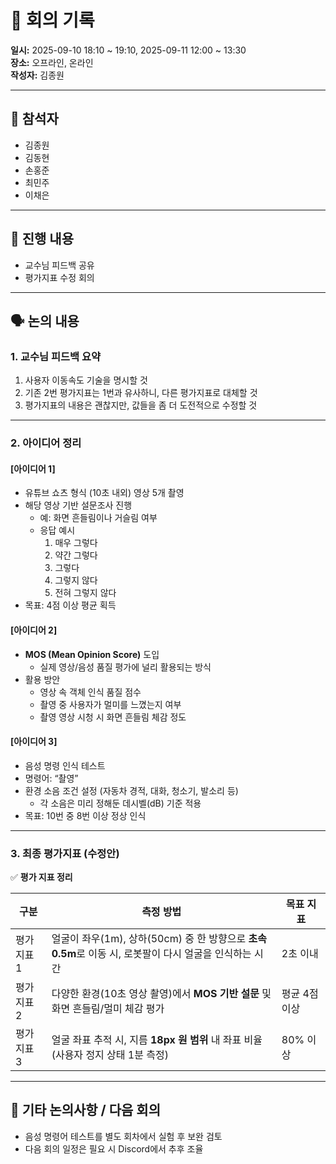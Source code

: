 # 📝 회의 기록  
**일시:** 2025-09-10 18:10 ~ 19:10, 2025-09-11 12:00 ~ 13:30  
**장소:** 오프라인, 온라인  
**작성자:** 김종원

---

## 👥 참석자
- 김종원
- 김동현  
- 손홍준  
- 최민주  
- 이채은  

---

## 📌 진행 내용
- 교수님 피드백 공유  
- 평가지표 수정 회의  

---

## 🗣️ 논의 내용
### 1. 교수님 피드백 요약
1. 사용자 이동속도 기술을 명시할 것  
2. 기존 2번 평가지표는 1번과 유사하니, 다른 평가지표로 대체할 것  
3. 평가지표의 내용은 괜찮지만, 값들을 좀 더 도전적으로 수정할 것  

---

### 2. 아이디어 정리
#### [아이디어 1]  
- 유튜브 쇼츠 형식 (10초 내외) 영상 5개 촬영  
- 해당 영상 기반 설문조사 진행  
  - 예: 화면 흔들림이나 거슬림 여부  
  - 응답 예시  
    1. 매우 그렇다  
    2. 약간 그렇다  
    3. 그렇다  
    4. 그렇지 않다  
    5. 전혀 그렇지 않다  
- 목표: 4점 이상 평균 획득  

#### [아이디어 2]  
- **MOS (Mean Opinion Score)** 도입  
  - 실제 영상/음성 품질 평가에 널리 활용되는 방식  
- 활용 방안  
  - 영상 속 객체 인식 품질 점수  
  - 촬영 중 사용자가 멀미를 느꼈는지 여부  
  - 촬영 영상 시청 시 화면 흔들림 체감 정도  

#### [아이디어 3]  
- 음성 명령 인식 테스트  
- 명령어: “촬영”  
- 환경 소음 조건 설정 (자동차 경적, 대화, 청소기, 발소리 등)  
  - 각 소음은 미리 정해둔 데시벨(dB) 기준 적용  
- 목표: 10번 중 8번 이상 정상 인식  

---

### 3. 최종 평가지표 (수정안)
✅ **평가 지표 정리**

| 구분        | 측정 방법                                                                 | 목표 지표 |
|-------------|--------------------------------------------------------------------------|-----------|
| 평가지표 1  | 얼굴이 좌우(1m), 상하(50cm) 중 한 방향으로 **초속 0.5m**로 이동 시, 로봇팔이 다시 얼굴을 인식하는 시간 | 2초 이내 |
| 평가지표 2  | 다양한 환경(10초 영상 촬영)에서 **MOS 기반 설문** 및 화면 흔들림/멀미 체감 평가 | 평균 4점 이상 |
| 평가지표 3  | 얼굴 좌표 추적 시, 지름 **18px 원 범위** 내 좌표 비율 (사용자 정지 상태 1분 측정) | 80% 이상 |

---

## 📌 기타 논의사항 / 다음 회의
- 음성 명령어 테스트를 별도 회차에서 실험 후 보완 검토  
- 다음 회의 일정은 필요 시 Discord에서 추후 조율
